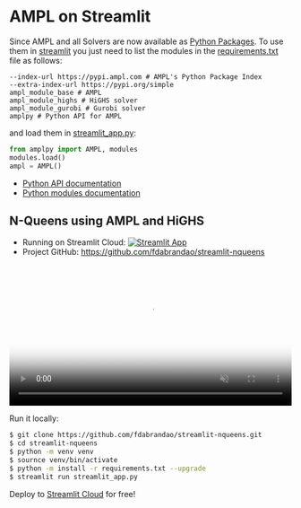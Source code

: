 # AMPL on Streamlit

Since AMPL and all Solvers are now available as [Python Packages](modules.md). To use them in [streamlit](https://streamlit.io) you just need to list the modules in the [requirements.txt](https://github.com/fdabrandao/streamlit-nqueens/blob/master/requirements.txt) file as follows:

```
--index-url https://pypi.ampl.com # AMPL's Python Package Index
--extra-index-url https://pypi.org/simple
ampl_module_base # AMPL
ampl_module_highs # HiGHS solver
ampl_module_gurobi # Gurobi solver
amplpy # Python API for AMPL
```

and load them in [streamlit_app.py](https://github.com/fdabrandao/streamlit-nqueens/blob/master/streamlit_app.py):
```python
from amplpy import AMPL, modules
modules.load()
ampl = AMPL()
```

- [Python API documentation](https://amplpy.readthedocs.io)
- [Python modules documentation](modules.md)

## N-Queens using AMPL and HiGHS

- Running on Streamlit Cloud: [![Streamlit App](https://static.streamlit.io/badges/streamlit_badge_black_white.svg)](https://share.streamlit.io/fdabrandao/streamlit-nqueens/)
- Project GitHub: <https://github.com/fdabrandao/streamlit-nqueens>


<a href="https://share.streamlit.io/fdabrandao/streamlit-nqueens/" target="_blank">
    <video width="100%" autoplay loop muted poster="https://ampl.com/upload/videos/nqueens_streamlit_poster.jpg">
        <source src="https://ampl.com/upload/videos/nqueens_streamlit.mp4" type="video/mp4" />
    </video>
</a>

Run it locally:
```bash
$ git clone https://github.com/fdabrandao/streamlit-nqueens.git
$ cd streamlit-nqueens
$ python -m venv venv
$ sournce venv/bin/activate
$ python -m install -r requirements.txt --upgrade
$ streamlit run streamlit_app.py
```

Deploy to [Streamlit Cloud](https://streamlit.io/) for free!
